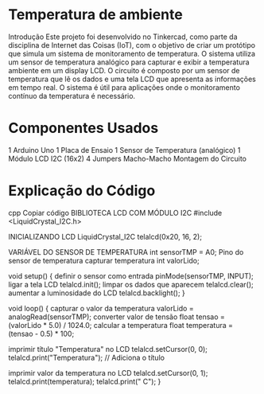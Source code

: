 # Temperatura de ambiente
Introdução
Este projeto foi desenvolvido no Tinkercad, como parte da disciplina de Internet das Coisas (IoT), com
o objetivo de criar um protótipo que simula um sistema de monitoramento de temperatura. O sistema utiliza
um sensor de temperatura analógico para capturar e exibir a temperatura ambiente em um display LCD.
O circuito é composto por um sensor de temperatura que lê os dados e uma tela LCD que apresenta as 
informações em tempo real. O sistema é útil para aplicações onde o monitoramento contínuo da temperatura
é necessário.

# Componentes Usados 

1 Arduino Uno 
1 Placa de Ensaio
1 Sensor de Temperatura (analógico)
1 Módulo LCD I2C (16x2)
4 Jumpers Macho-Macho
Montagem do Circuito

# Explicação do Código
cpp
Copiar código
 BIBLIOTECA LCD COM MÓDULO I2C
#include <LiquidCrystal_I2C.h>

 INICIALIZANDO LCD
LiquidCrystal_I2C telalcd(0x20, 16, 2);

 VARIÁVEL DO SENSOR DE TEMPERATURA
int sensorTMP = A0;  Pino do sensor de temperatura
 capturar temperatura
int valorLido;

void setup() {
     definir o sensor como entrada
    pinMode(sensorTMP, INPUT);
     ligar a tela LCD
    telalcd.init();
     limpar os dados que aparecem
    telalcd.clear();
     aumentar a luminosidade do LCD
    telalcd.backlight();
}

void loop() {
     capturar o valor da temperatura
    valorLido = analogRead(sensorTMP);
     converter valor de tensão
    float tensao = (valorLido * 5.0) / 1024.0;
     calcular a temperatura
    float temperatura = (tensao - 0.5) * 100;

   imprimir título "Temperatura" no LCD
    telalcd.setCursor(0, 0);
    telalcd.print("Temperatura"); // Adiciona o título

  imprimir valor da temperatura no LCD
  telalcd.setCursor(0, 1);
  telalcd.print(temperatura);
   telalcd.print(" C");
}
